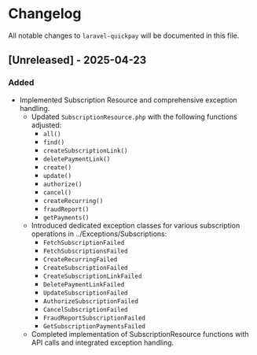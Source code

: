 # Changelog

All notable changes to `laravel-quickpay` will be documented in this file.

## [Unreleased] - 2025-04-23

### Added
- Implemented Subscription Resource and comprehensive exception handling.
    - Updated `SubscriptionResource.php` with the following functions adjusted:
        - `all()`
        - `find()`
        - `createSubscriptionLink()`
        - `deletePaymentLink()`
        - `create()`
        - `update()`
        - `authorize()`
        - `cancel()`
        - `createRecurring()`
        - `fraudReport()`
        - `getPayments()`
    - Introduced dedicated exception classes for various subscription operations in ../Exceptions/Subscriptions:
        - `FetchSubscriptionFailed`
        - `FetchSubscriptionsFailed`
        - `CreateRecurringFailed`
        - `CreateSubscriptionFailed`
        - `CreateSubscriptionLinkFailed`
        - `DeletePaymentLinkFailed`
        - `UpdateSubscriptionFailed`
        - `AuthorizeSubscriptionFailed`
        - `CancelSubscriptionFailed`
        - `FraudReportSubscriptionFailed`
        - `GetSubscriptionPaymentsFailed`
    - Completed implementation of SubscriptionResource functions with API calls and integrated exception handling.
